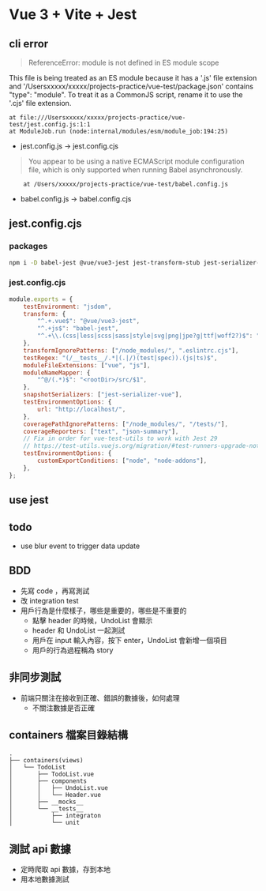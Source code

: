 # Vue 3 + Vite + Jest

## cli error

> ReferenceError: module is not defined in ES module scope

This file is being treated as an ES module because it has a '.js' file extension and '/Usersxxxxx/xxxxx/projects-practice/vue-test/package.json' contains "type": "module". To treat it as a CommonJS script, rename it to use the '.cjs' file extension.

    at file:///Usersxxxxx/xxxxx/projects-practice/vue-test/jest.config.js:1:1
    at ModuleJob.run (node:internal/modules/esm/module_job:194:25)

* jest.config.js → jest.config.cjs

> You appear to be using a native ECMAScript module configuration file, which is only supported when running Babel asynchronously.

        at /Users/xxxxx/projects-practice/vue-test/babel.config.js

* babel.config.js → babel.config.cjs

## jest.config.cjs

### packages

```bash
npm i -D babel-jest @vue/vue3-jest jest-transform-stub jest-serializer-vue
```

### jest.config.cjs

```js
module.exports = {
    testEnvironment: "jsdom",
    transform: {
        "^.+.vue$": "@vue/vue3-jest",
        "^.+js$": "babel-jest",
        "^.+\\.(css|less|scss|sass|style|svg|png|jpe?g|ttf|woff2?)$": "jest-transform-stub",
    },
    transformIgnorePatterns: ["/node_modules/", ".eslintrc.cjs"],
    testRegex: "(/__tests__/.*|(.|/)(test|spec)).(js|ts)$",
    moduleFileExtensions: ["vue", "js"],
    moduleNameMapper: {
        "^@/(.*)$": "<rootDir>/src/$1",
    },
    snapshotSerializers: ["jest-serializer-vue"],
    testEnvironmentOptions: {
        url: "http://localhost/",
    },
    coveragePathIgnorePatterns: ["/node_modules/", "/tests/"],
    coverageReporters: ["text", "json-summary"],
    // Fix in order for vue-test-utils to work with Jest 29
    // https://test-utils.vuejs.org/migration/#test-runners-upgrade-notes
    testEnvironmentOptions: {
        customExportConditions: ["node", "node-addons"],
    },
};
```

## use jest

## todo

* use blur event to trigger data update

## BDD

* 先寫 code ，再寫測試
* 改 integration test
* 用戶行為是什麼樣子，哪些是重要的，哪些是不重要的
  + 點擊 header 的時候，UndoList 會顯示
  + header 和 UndoList 一起測試
  + 用戶在 input 輸入內容，按下 enter，UndoList 會新增一個項目
  + 用戶的行為過程稱為 story

## 非同步測試

* 前端只關注在接收到正確、錯誤的數據後，如何處理
  + 不關注數據是否正確

## containers 檔案目錄結構

```
.
├── containers(views)
│   └── TodoList
│       ├── TodoList.vue
│       ├── components
│       │   ├── UndoList.vue
│       │   └── Header.vue
│       ├── __mocks__
│       └── __tests__
│           ├── integraton
│           └── unit
```

## 測試 api 數據

* 定時爬取 api 數據，存到本地
* 用本地數據測試
